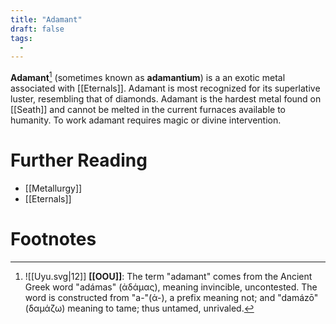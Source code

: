 ```yaml
---
title: "Adamant"
draft: false
tags:
  - 
---
```


**Adamant**[^ada] (sometimes known as **adamantium**) is a an exotic metal associated with [[Eternals]]. Adamant is most recognized for its superlative luster, resembling that of diamonds. Adamant is the hardest metal found on [[Seath]] and cannot be melted in the current furnaces available to humanity. To work adamant requires magic or divine intervention.

# Further Reading
- [[Metallurgy]]
- [[Eternals]]

# Footnotes
[^ada]: ![[Uyu.svg|12]] **[[OOU]]**: The term "adamant" comes from the Ancient Greek word "adámas" (ἀδάμας), meaning invincible, uncontested. The word is constructed from "a-"(ἀ-), a prefix meaning not; and "damázō" (δαμάζω) meaning to tame; thus untamed, unrivaled.